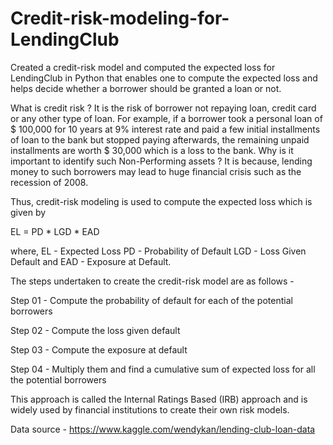# Credit-risk-modeling-for-LendingClub
Created a credit-risk model and computed the expected loss for LendingClub in Python that enables one to compute the expected loss and helps decide whether a borrower should be granted a loan or not.

What is credit risk ?
It is the risk of borrower not repaying loan, credit card or any other type of loan. For example, if a borrower took a personal loan of $ 100,000 for 10 years at 9% interest rate and paid a few initial installments of loan to the bank but stopped paying afterwards, the remaining unpaid installments are worth $ 30,000 which is a loss to the bank.
Why is it important to identify such Non-Performing assets ? It is because, lending money to such borrowers may lead to huge financial crisis such as the recession of 2008. 

Thus, credit-risk modeling is used to compute the expected loss which is given by

EL = PD * LGD * EAD

where,
EL - Expected Loss
PD - Probability of Default
LGD - Loss Given Default and
EAD - Exposure at Default.

The steps undertaken to create the credit-risk model are as follows -

Step 01 - Compute the probability of default for each of the potential borrowers 

Step 02 - Compute the loss given default

Step 03 - Compute the exposure at default

Step 04 - Multiply them and find a cumulative sum of expected loss for all the potential borrowers

This approach is called the Internal Ratings Based (IRB) approach and is widely used by financial institutions to create their own risk models.

Data source - https://www.kaggle.com/wendykan/lending-club-loan-data
